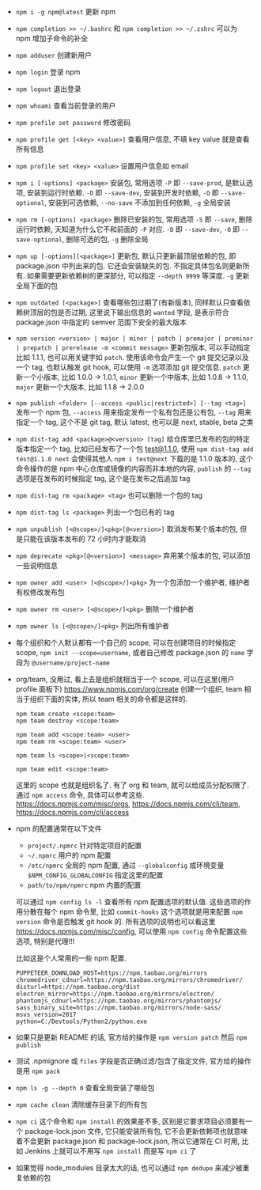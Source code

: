 * `npm i -g npm@latest` 更新 npm

* `npm completion >> ~/.bashrc` 和 `npm completion >> ~/.zshrc` 可以为 npm 增加子命令的补全

* `npm adduser` 创建新用户

* `npm login` 登录 npm

* `npm logout` 退出登录

* `npm whoami` 查看当前登录的用户

* `npm profile set password` 修改密码

* `npm profile get [<key> <value>]` 查看用户信息, 不填 key value 就是查看所有信息

* `npm profile set <key> <value>` 设置用户信息如 email

* `npm i [-options] <package>` 安装包, 常用选项 `-P` 即 `--save-prod`, 是默认选项, 安装到运行时依赖. `-D` 即 `--save-dev`, 安装到开发时依赖, `-O` 即 `--save-optional`, 安装到可选依赖, `--no-save` 不添加到任何依赖, `-g` 全局安装

* `npm rm [-options] <package>` 删除已安装的包, 常用选项 `-S` 即 `--save`, 删除运行时依赖, 天知道为什么它不和前面的 `-P` 对应. `-D` 即 `--save-dev`, `-O` 即 `--save-optional`, 删除可选的包, `-g` 删除全局

* `npm up [-options][<package>]` 更新包, 默认只更新最顶层依赖的包, 即 package.json 中列出来的包. 它还会安装缺失的包. 不指定具体包名则更新所有. 如果需要更新依赖树的更深部分, 可以指定 `--depth 9999` 等深度. `-g` 更新全局下面的包

* `npm outdated [<package>]` 查看哪些包过期了(有新版本), 同样默认只查看依赖树顶层的包是否过期, 这里说下输出信息的 `wanted` 字段, 是表示符合 package.json 中指定的 semver 范围下安全的最大版本

* `npm version <version> | major | minor | patch | premajor | preminor | prepatch | prerelease -m <commit message>` 更新包版本, 可以手动指定比如 1.1.1, 也可以用关键字如 `patch`. 使用该命令会产生一个 git 提交记录以及一个 tag, 也默认触发 git hook, 可以使用 `-m` 选项添加 git 提交信息. `patch` 更新一个小版本, 比如 1.0.0 -> 1.0.1, `minor` 更新一个中版本, 比如 1.0.8 -> 1.1.0, `major` 更新一个大版本, 比如 1.1.8 -> 2.0.0

* `npm publish <folder> [--access <public|restricted>] [--tag <tag>]` 发布一个 npm 包, `--access` 用来指定发布一个私有包还是公有包, `--tag` 用来指定一个 tag, 这个不是 git tag, 默认 latest, 也可以是 next, stable, beta 之类

* `npm dist-tag add <package>@<version> [tag]` 给仓库里已发布的包的特定版本指定一个 tag, 比如已经发布了一个包 test@1.1.0, 使用 `npm dist-tag add test@1.1.0 next` 会使得其他人 `npm i test@next` 下载的是 1.1.0 版本的, 这个命令操作的是 npm 中心仓库或镜像的内容而非本地的内容, `publish` 的 `--tag` 选项是在发布的时候指定 tag, 这个是在发布之后追加 tag

* `npm dist-tag rm <package> <tag>` 也可以删除一个包的 tag

* `npm dist-tag ls <package>` 列出一个包已有的 tag

* `npm unpublish [<@scope>/]<pkg>[@<version>]` 取消发布某个版本的包, 但是只能在该版本发布的 72 小时内才能取消

* `npm deprecate <pkg>[@<version>] <message>` 弃用某个版本的包, 可以添加一些说明信息

* `npm owner add <user> [<@scope>/]<pkg>` 为一个包添加一个维护者, 维护者有权修改发布包

* `npm owner rm <user> [<@scope>/]<pkg>` 删除一个维护者

* `npm owner ls [<@scope>/]<pkg>` 列出所有维护者

* 每个组织和个人默认都有一个自己的 scope, 可以在创建项目的时候指定 scope, `npm init --scope=username`, 或者自己修改 package.json 的 `name` 字段为 `@username/project-name`

* org/team, 没用过, 看上去是组织就相当于一个 scope, 可以在这里(用户 profile 面板下) https://www.npmjs.com/org/create 创建一个组织, team 相当于组织下面的实体, 所以 team 相关的命令都是这样的.

  ```
  npm team create <scope:team>
  npm team destroy <scope:team>
  
  npm team add <scope:team> <user>
  npm team rm <scope:team> <user>
  
  npm team ls <scope>|<scope:team>
  
  npm team edit <scope:team>
  ```

  这里的 scope 也就是组织名了. 有了 org 和 team, 就可以给成员分配权限了. 通过 `npm access` 命令, 具体可以参考这些. https://docs.npmjs.com/misc/orgs, https://docs.npmjs.com/cli/team, https://docs.npmjs.com/cli/access

* npm 的配置通常在以下文件

  * `project/.npmrc` 针对特定项目的配置
  * `~/.npmrc` 用户的 npm 配置
  * `/etc/npmrc` 全局的 npm 配置, 通过 `--globalconfig` 或环境变量  `$NPM_CONFIG_GLOBALCONFIG` 指定这里的配置
  * `path/to/npm/npmrc` npm 内置的配置

  可以通过 `npm config ls -l` 查看所有 npm 配置选项的默认值. 这些选项的作用分散在每个 npm 命令里, 比如 `commit-hooks` 这个选项就是用来配置 `npm version` 命令是否触发 git hook 的. 所有选项的说明也可以看这里 https://docs.npmjs.com/misc/config, 可以使用 `npm config` 命令配置这些选项, 特别是代理!!!

  比如这是个人常用的一些 npm 配置.

  ```
  PUPPETEER_DOWNLOAD_HOST=https://npm.taobao.org/mirrors
  chromedriver_cdnurl=https://npm.taobao.org/mirrors/chromedriver/
  disturl=https://npm.taobao.org/dist
  electron_mirror=https://npm.taobao.org/mirrors/electron/
  phantomjs_cdnurl=https://npm.taobao.org/mirrors/phantomjs/
  sass_binary_site=https://npm.taobao.org/mirrors/node-sass/
  msvs_version=2017
  python=C:/Devtools/Python2/python.exe
  ```

* 如果只是更新 README 的话, 官方给的操作是 `npm version patch` 然后 `npm publish`

* 测试 .npmignore 或 `files` 字段是否正确过滤/包含了指定文件, 官方给的操作是用 `npm pack`

* `npm ls -g --depth 0` 查看全局安装了哪些包

* `npm cache clean` 清除缓存目录下的所有包

* `npm ci` 这个命令和 `npm install` 的效果差不多, 区别是它要求项目必须要有一个 package-lock.json 文件, 它只能安装所有包, 它不会更新依赖项也就意味着不会更新 package.json 和 package-lock.json, 所以它通常在 CI 时用, 比如 Jenkins 上就可以不用写 `npm install` 而是写 `npm ci` 了

* 如果觉得 node_modules 目录太大的话, 也可以通过 `npm dedupe` 来减少被重复依赖的包

